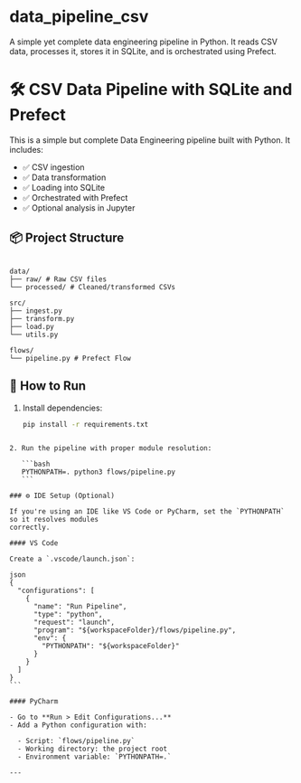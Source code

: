 # data_pipeline_csv

A simple yet complete data engineering pipeline in Python. It reads CSV data, processes it, stores it in SQLite, and is orchestrated using Prefect.

# 🛠 CSV Data Pipeline with SQLite and Prefect

This is a simple but complete Data Engineering pipeline built with Python. It includes:

- ✅ CSV ingestion
- ✅ Data transformation
- ✅ Loading into SQLite
- ✅ Orchestrated with Prefect
- ✅ Optional analysis in Jupyter

## 📦 Project Structure

```

data/
├── raw/ # Raw CSV files
└── processed/ # Cleaned/transformed CSVs

src/
├── ingest.py
├── transform.py
├── load.py
└── utils.py

flows/
└── pipeline.py # Prefect Flow

```

## 🏁 How to Run

1. Install dependencies:
   ```bash
   pip install -r requirements.txt
   ```

````

2. Run the pipeline with proper module resolution:

   ```bash
   PYTHONPATH=. python3 flows/pipeline.py
   ```

### ⚙️ IDE Setup (Optional)

If you're using an IDE like VS Code or PyCharm, set the `PYTHONPATH` so it resolves modules
correctly.

#### VS Code

Create a `.vscode/launch.json`:

json
{
  "configurations": [
    {
      "name": "Run Pipeline",
      "type": "python",
      "request": "launch",
      "program": "${workspaceFolder}/flows/pipeline.py",
      "env": {
        "PYTHONPATH": "${workspaceFolder}"
      }
    }
  ]
}
```

#### PyCharm

- Go to **Run > Edit Configurations...**
- Add a Python configuration with:

  - Script: `flows/pipeline.py`
  - Working directory: the project root
  - Environment variable: `PYTHONPATH=.`

---
````
